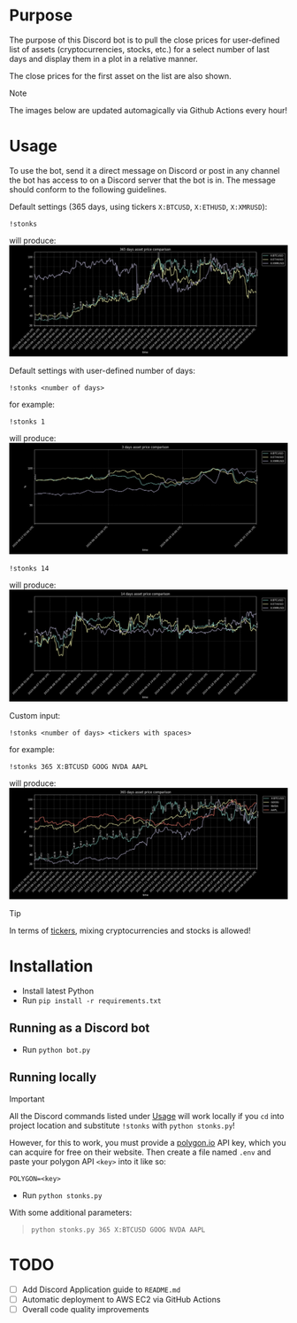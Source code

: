 # Purpose #

The purpose of this Discord bot is to pull the close prices for user-defined list of assets (cryptocurrencies, stocks, etc.) for a select number of last days and display them in a plot in a relative manner.

The close prices for the first asset on the list are also shown.

> [!NOTE]  
> The images below are updated automagically via Github Actions every hour!

# Usage #

To use the bot, send it a direct message on Discord or post in any channel the bot has access to on a Discord server that the bot is in. The message should conform to the following guidelines.

Default settings (365 days, using tickers `X:BTCUSD`, `X:ETHUSD`, `X:XMRUSD`):
```
!stonks
```
will produce:
![example 1](pics/!stonks.png)

Default settings with user-defined number of days:
```
!stonks <number of days>
```
for example:
```
!stonks 1
```
will produce:
![example 2](pics/!stonks_3.png)
```
!stonks 14
```
will produce:
![example 3](pics/!stonks_14.png)

Custom input:
```
!stonks <number of days> <tickers with spaces>
```
for example:
```
!stonks 365 X:BTCUSD GOOG NVDA AAPL
```
will produce:
![example 4](pics/!stonks_365_X-BTCUSD_GOOG_NVDA_AAPL.png)

> [!TIP]  
> In terms of [tickers](https://polygon.io/quote/tickers), mixing cryptocurrencies and stocks is allowed!

# Installation #

* Install latest Python
* Run `pip install -r requirements.txt`

## Running as a Discord bot ##

* Run `python bot.py`

## Running locally ##

> [!IMPORTANT]
> All the Discord commands listed under [Usage](#usage) will work locally if you `cd` into project location and substitute `!stonks` with `python stonks.py`!
>
> However, for this to work, you must provide a [polygon.io](https://polygon.io/) API key, which you can acquire for free on their website.
> Then create a file named `.env` and paste your polygon API `<key>` into it like so:
> ```
> POLYGON=<key>
> ```

* Run `python stonks.py`

With some additional parameters:
> ```
> python stonks.py 365 X:BTCUSD GOOG NVDA AAPL
> ```

# TODO #

* [ ] Add Discord Application guide to `README.md`
* [ ] Automatic deployment to AWS EC2 via GitHub Actions
* [ ] Overall code quality improvements
